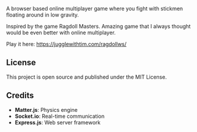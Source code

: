 A browser based online multiplayer game where you fight with stickmen floating around in low gravity.

Inspired by the game Ragdoll Masters. Amazing game that I always thought would be even better with online multiplayer.

Play it here: https://jugglewithtim.com/ragdollws/

## License

This project is open source and published under the MIT License.

## Credits

- **Matter.js**: Physics engine
- **Socket.io**: Real-time communication
- **Express.js**: Web server framework
